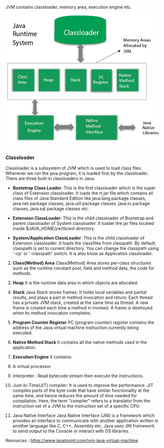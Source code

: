JVM contains classloader, memory area, execution engine etc.


![JVM Architecture](jvm-architecture.png)


### Classloader

Classloader is a subsystem of JVM which is used to load class files. Whenever we run the java program, it is loaded first by the classloader. There are three built-in classloaders in Java. 

 - **Bootstrap Class Loader**: This is the first classloader which is the super class of Extension classloader. It loads the rt.jar file which contains all class files of Java Standard Edition like java.lang package classes, java.net package classes, java.util package classes. java.io package classes, java.sql package classes etc. 

 - **Extension ClassLoader**: This is the child classloader of Bootstrap and parent classloader of System classloader. It loader the jar files located inside $JAVA_HOME/jre/lib/ext directory.

 - **System/Application ClassLoader**: This is the child classloader of Extension classloader. It loads the classfiles from classpath. By default, classpath is set to current directory. You can change the classpath using '-cp' or '-classpath' switch. It is also know as Application classloader.


2. **Class(Method) Area**
Class(Method) Area stores per-class structures such as the runtime constant pool, field and method data, the code for methods.

3. **Heap**
It is the runtime data area in which objects are allocated.

4. **Stack**
Java Stack stores frames. It holds local variables and partial results, and plays a part in method invocation and return. 
Each thread has a private JVM stack, created at the same time as thread. 
A new frame is created each time a method in invoked. A frame is destroyed when its method invocation completes.

5. **Program Counter Register**
PC (program counter) register contains the address of the Java virtual machine instruction currently being executed. 

6. **Native Method Stack**
It contains all the native methods used in the application.

7. **Execution Engine**
It contains: 
 1. A virtual processor
 2. Interpreter : Read bytecode stream then execute the instructions.
 3. Just-In-Time(JIT) compiler: It is used to improve the performance. JIT compiles parts of the byte code that have similar functionality at the same time, and hence reduces the amount of time needed for compilation. Here, the term "compiler" refers to a translator from the instruction set of a JVM to the instruction set of a specific CPU.

8. Java Native Interface
Java Native Interface (JNI) is a framework which provides an interface to communicate with another application written in another language like C, C++, Assembly etc. Java uses JNI framework to send output to the Console or interact with OS libraries.




Resources : https://www.javatpoint.com/jvm-java-virtual-machine

